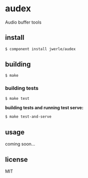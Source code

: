 audex
=====

Audio buffer tools

## install

```sh
$ component install jwerle/audex
```

## building

```sh
$ make
```

### building tests

```sh
$ make test
```

**building tests and running test serve:**

```sh
$ make test-and-serve
```

## usage

coming soon...

## license

MIT
